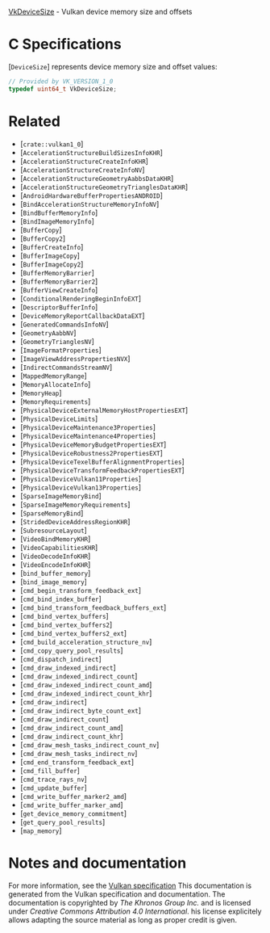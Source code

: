 [VkDeviceSize](https://www.khronos.org/registry/vulkan/specs/1.3-extensions/man/html/VkDeviceSize.html) - Vulkan device memory size and offsets

# C Specifications
[`DeviceSize`] represents device memory size and offset values:
```c
// Provided by VK_VERSION_1_0
typedef uint64_t VkDeviceSize;
```

# Related
- [`crate::vulkan1_0`]
- [`AccelerationStructureBuildSizesInfoKHR`]
- [`AccelerationStructureCreateInfoKHR`]
- [`AccelerationStructureCreateInfoNV`]
- [`AccelerationStructureGeometryAabbsDataKHR`]
- [`AccelerationStructureGeometryTrianglesDataKHR`]
- [`AndroidHardwareBufferPropertiesANDROID`]
- [`BindAccelerationStructureMemoryInfoNV`]
- [`BindBufferMemoryInfo`]
- [`BindImageMemoryInfo`]
- [`BufferCopy`]
- [`BufferCopy2`]
- [`BufferCreateInfo`]
- [`BufferImageCopy`]
- [`BufferImageCopy2`]
- [`BufferMemoryBarrier`]
- [`BufferMemoryBarrier2`]
- [`BufferViewCreateInfo`]
- [`ConditionalRenderingBeginInfoEXT`]
- [`DescriptorBufferInfo`]
- [`DeviceMemoryReportCallbackDataEXT`]
- [`GeneratedCommandsInfoNV`]
- [`GeometryAabbNV`]
- [`GeometryTrianglesNV`]
- [`ImageFormatProperties`]
- [`ImageViewAddressPropertiesNVX`]
- [`IndirectCommandsStreamNV`]
- [`MappedMemoryRange`]
- [`MemoryAllocateInfo`]
- [`MemoryHeap`]
- [`MemoryRequirements`]
- [`PhysicalDeviceExternalMemoryHostPropertiesEXT`]
- [`PhysicalDeviceLimits`]
- [`PhysicalDeviceMaintenance3Properties`]
- [`PhysicalDeviceMaintenance4Properties`]
- [`PhysicalDeviceMemoryBudgetPropertiesEXT`]
- [`PhysicalDeviceRobustness2PropertiesEXT`]
- [`PhysicalDeviceTexelBufferAlignmentProperties`]
- [`PhysicalDeviceTransformFeedbackPropertiesEXT`]
- [`PhysicalDeviceVulkan11Properties`]
- [`PhysicalDeviceVulkan13Properties`]
- [`SparseImageMemoryBind`]
- [`SparseImageMemoryRequirements`]
- [`SparseMemoryBind`]
- [`StridedDeviceAddressRegionKHR`]
- [`SubresourceLayout`]
- [`VideoBindMemoryKHR`]
- [`VideoCapabilitiesKHR`]
- [`VideoDecodeInfoKHR`]
- [`VideoEncodeInfoKHR`]
- [`bind_buffer_memory`]
- [`bind_image_memory`]
- [`cmd_begin_transform_feedback_ext`]
- [`cmd_bind_index_buffer`]
- [`cmd_bind_transform_feedback_buffers_ext`]
- [`cmd_bind_vertex_buffers`]
- [`cmd_bind_vertex_buffers2`]
- [`cmd_bind_vertex_buffers2_ext`]
- [`cmd_build_acceleration_structure_nv`]
- [`cmd_copy_query_pool_results`]
- [`cmd_dispatch_indirect`]
- [`cmd_draw_indexed_indirect`]
- [`cmd_draw_indexed_indirect_count`]
- [`cmd_draw_indexed_indirect_count_amd`]
- [`cmd_draw_indexed_indirect_count_khr`]
- [`cmd_draw_indirect`]
- [`cmd_draw_indirect_byte_count_ext`]
- [`cmd_draw_indirect_count`]
- [`cmd_draw_indirect_count_amd`]
- [`cmd_draw_indirect_count_khr`]
- [`cmd_draw_mesh_tasks_indirect_count_nv`]
- [`cmd_draw_mesh_tasks_indirect_nv`]
- [`cmd_end_transform_feedback_ext`]
- [`cmd_fill_buffer`]
- [`cmd_trace_rays_nv`]
- [`cmd_update_buffer`]
- [`cmd_write_buffer_marker2_amd`]
- [`cmd_write_buffer_marker_amd`]
- [`get_device_memory_commitment`]
- [`get_query_pool_results`]
- [`map_memory`]

# Notes and documentation
For more information, see the [Vulkan specification](https://www.khronos.org/registry/vulkan/specs/1.3-extensions/html/vkspec.html)
This documentation is generated from the Vulkan specification and documentation.
The documentation is copyrighted by *The Khronos Group Inc.* and is licensed under *Creative Commons Attribution 4.0 International*.
his license explicitely allows adapting the source material as long as proper credit is given.
        